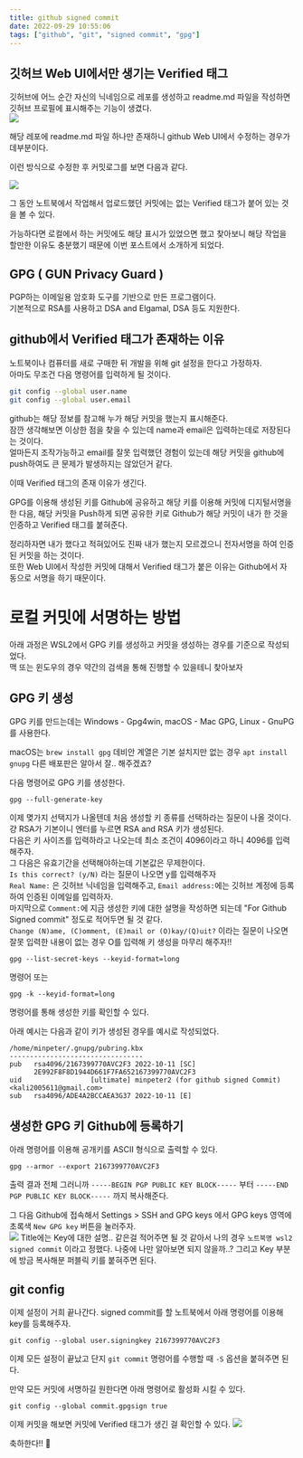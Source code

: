 ```yaml
---
title: github signed commit
date: 2022-09-29 10:55:06
tags: ["github", "git", "signed commit", "gpg"]
---
```


## 깃허브 Web UI에서만 생기는 Verified 태그

깃허브에 어느 순간 자신의 닉네임으로 레포를 생성하고 readme.md 파일을 작성하면 깃허브 프로필에 표시해주는 기능이 생겼다.  
![](/images/Screenshot%202022-09-29%20120846.png)

해당 레포에 readme.md 파일 하나만 존재하니 github Web UI에서 수정하는 경우가 데부분이다.  

이런 방식으로 수정한 후 커밋로그를 보면 다음과 같다.

![](/images/Screenshot%202022-09-29%20121627.png)

그 동안 노트북에서 작업해서 업로드했던 커밋에는 없는 Verified 태그가 붙어 있는 것을 볼 수 있다.  

가능하다면 로컬에서 하는 커밋에도 해당 표시가 있었으면 했고 찾아보니 해당 작업을 할만한 이유도 충분했기 때문에 이번 포스트에서 소개하게 되었다.  

## GPG ( GUN Privacy Guard )
PGP하는 이메일용 암호화 도구를 기반으로 만든 프로그램이다.  
기본적으로 RSA를 사용하고 DSA and Elgamal, DSA 등도 지원한다.

## github에서 Verified 태그가 존재하는 이유
노트북이나 컴퓨터를 새로 구매한 뒤 개발을 위해 git 설정을 한다고 가정하자.  
아마도 무조건 다음 명령어를 입력하게 될 것이다.  

```bash
git config --global user.name
git config --global user.email
```

github는 해당 정보를 참고해 누가 해당 커밋을 했는지 표시해준다.  
잠깐 생각해보면 이상한 점을 찾을 수 있는데 name과 email은 입력하는데로 저장된다는 것이다.  
얼마든지 조작가능하고 email를 잘못 입력했던 경험이 있는데 해당 커밋을 github에 push하여도 큰 문제가 발생하지는 않았던거 같다.  

이때 Verified 태그의 존재 이유가 생긴다.  

GPG를 이용해 생성된 키를 Github에 공유하고 해당 키를 이용해 커밋에 디지털서명을 한 다음, 해당 커밋을 Push하게 되면 공유한 키로 Github가 해당 커밋이 내가 한 것을 인증하고 Verified 태그를 붙혀준다.  

정리하자면 내가 했다고 적혀있어도 진짜 내가 했는지 모르겠으니 전자서명을 하여 인증된 커밋을 하는 것이다.  
또한 Web UI에서 작성한 커밋에 대해서 Verified 태그가 붙은 이유는 Github에서 자동으로 서명을 하기 때문이다.  

# 로컬 커밋에 서명하는 방법

아래 과정은 WSL2에서 GPG 키를 생성하고 커밋을 생성하는 경우를 기준으로 작성되었다.  
맥 또는 윈도우의 경우 약간의 검색을 통해 진행할 수 있을테니 찾아보자

## GPG 키 생성

GPG 키를 만드는데는 Windows - Gpg4win, macOS - Mac GPG, Linux - GnuPG 를 사용한다.  

macOS는 `brew install gpg` 데비안 계열은 기본 설치지만 없는 경우 `apt install gnupg` 다른 배포판은 알아서 잘.. 해주겠죠?  

다음 명령어로 GPG 키를 생성한다.  

```
gpg --full-generate-key
```

이제 몆가지 선택지가 나올텐데 처음 생성할 키 종류를 선택하라는 질문이 나올 것이다.  
걍 RSA가 기본이니 엔터를 누르면 RSA and RSA 키가 생성된다.  
다음은 키 사이즈를 입력하라고 나오는데 최소 조건이 4096이라고 하니 4096를 입력해주자.  
그 다음은 유효기간을 선택해야하는데 기본값은 무제한이다.  
`Is this correct? (y/N)` 라는 질문이 나오면 y를 입력해주자  
`Real Name:` 은 깃허브 닉네임을 입력해주고, 
`Email address:`에는 깃허브 계정에 등록하여 인증된 이메일를 입력하자.  
마지막으로 `Comment:`에 지금 생성한 키에 대한 설명을 작성하면 되는데 "For Github Signed commit" 정도로 적어두면 될 것 같다.  
`Change (N)ame, (C)omment, (E)mail or (O)kay/(Q)uit?` 이라는 질문이 나오면 잘못 입력한 내용이 없는 경우 O를 입력해 키 생성을 마무리 해주자!!

```
gpg --list-secret-keys --keyid-format=long
```

명령어 또는 
```
gpg -k --keyid-format=long
```
명령어를 통해 생성한 키를 확인할 수 있다.

아래 예시는 다음과 같이 키가 생성된 경우를 예시로 작성되었다.  
```
/home/minpeter/.gnupg/pubring.kbx
---------------------------------
pub   rsa4096/2167399770AVC2F3 2022-10-11 [SC]
      2E992F8F8D1944D661F7FA652167399770AVC2F3
uid                 [ultimate] minpeter2 (for github signed Commit) <kali2005611@gmail.com>
sub   rsa4096/ADE4A2BCCAEA3G37 2022-10-11 [E]
```


## 생성한 GPG 키 Github에 등록하기
아래 명령어를 이용해 공개키를 ASCII 형식으로 출력할 수 있다.  
```
gpg --armor --export 2167399770AVC2F3
```
출력 결과 전체 그러니까 `-----BEGIN PGP PUBLIC KEY BLOCK-----` 부터 `-----END PGP PUBLIC KEY BLOCK-----` 까지 복사해준다.  

그 다음 Github에 접속해서 Settings > SSH and GPG keys 에서
GPG keys 영역에 초록색 `New GPG key` 버튼을 눌러주자.  
![](/images/Screenshot%202022-09-29%20190743.png)
Title에는 Key에 대한 설명.. 같은걸 적어주면 될 것 같아서 나의 경우 
`노트북명 wsl2 signed commit` 이라고 정했다.
나중에 나만 알아보면 되지 않을까..?
그리고 Key 부분에 방금 복사해분 퍼블릭 키를 붙혀주면 된다.

## git config

이제 설정이 거희 끝나간다.
signed commit를 할 노트북에서 아래 명령어를 이용해 key를 등록해주자.  
```
git config --global user.signingkey 2167399770AVC2F3
```
이제 모든 설정이 끝났고 단지 `git commit` 명령어를 수행할 때 `-S` 옵션을 붙혀주면 된다.

만약 모든 커밋에 서명하길 원한다면 아래 명령어로 활성화 시킬 수 있다.  
```
git config --global commit.gpgsign true
```

이제 커밋을 해보면 커밋에 Verified 태그가 생긴 걸 확인할 수 있다. 
![](/images/Screenshot%202022-09-29%20191559.png)

축하한다!! 🎉